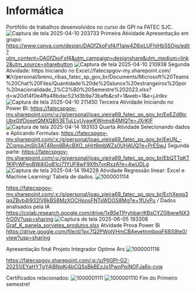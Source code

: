 # Informática
Portifólio de trabalhos desenvolvidos no curso de GPI na FATEC SJC.
![Captura de tela 2025-04-10 203733](https://github.com/user-attachments/assets/3f1ad6b7-5033-4997-8774-9e7347c2122b)
Primeira Atividade Apresentação em grupo: https://www.canva.com/design/DAGfZkoFsf4/f1qjw4Z6ixLUFhjHb5SOig/edit?utm_content=DAGfZkoFsf4&utm_campaign=designshare&utm_medium=link2&utm_source=sharebutton
![Captura de tela 2025-04-10 210938](https://github.com/user-attachments/assets/eb8fb925-67db-4747-b4a1-25f392455ea6)
Segunda Atividade: https Iniciando no Excel://fatecspgov-my.sharepoint.com/:x:/r/personal/breno_ribas_fatec_sp_gov_br/Documents/Microsoft%20Teams%20Chat%20Files/Quantidade%20de%20alunos%20estrangeiros%20por%20nacionalidade_2%C2%B0%20Semestre%202023.xlsx?d=w20d14f0e4ffa48bdac521d3b9a73bafb&csf=1&web=1&e=jJnlkv
![Captura de tela 2025-04-10 211450](https://github.com/user-attachments/assets/e3517cd8-f648-4008-a8f3-f58fe784c502)
Terceira Atividade Iniciando no Power BI: https://fatecspgov-my.sharepoint.com/:u:/g/personal/joao_vieira69_fatec_sp_gov_br/EeEZd6tcUbxGtfDoxetQMXQB53ETuLLyUyawKWnms84MlQ?e=JXrKlF
![Captura de tela 2025-04-14 193103](https://github.com/user-attachments/assets/62de91d6-6c26-457e-a841-bc00cce288e4)
Quarta Atividade Selecionando dados e Aplicando Formulas: https://fatecspgov-my.sharepoint.com/:x:/g/personal/joao_vieira69_fatec_sp_gov_br/EeUN_-ZCqmpJmSh3AT4Ron8BAcBXO_pHrt9mbWZs0UHAUQ?e=PrESwJ              Segunda parte: https://fatecspgov-my.sharepoint.com/:u:/g/personal/joao_vieira69_fatec_sp_gov_br/EbQTTqKT1KlPrWFeoBW4lGoB1ci71YUF8wF9Xfh7vnRxzA?e=4wUDLg
![Captura de tela 2025-04-14 194228](https://github.com/user-attachments/assets/3ebcf5e7-f498-4639-aa52-90dc8dd84f1d)
Atividade Regressão linear: Excel e Machine Learning/ Tabela de dados.
![1000001114](https://github.com/user-attachments/assets/6b300546-c3d2-4074-a0e2-319900c7e402)

https://fatecspgov-my.sharepoint.com/:x:/g/personal/joao_vieira69_fatec_sp_gov_br/EchXeqg3qqZBvb4I932lV8kBS8MzXOCHposFNTsWDOS8Mg?e=1fUyPu    /     Dados analisados pela IA https://colab.research.google.com/drive/1xB5eTPryhbarrKBsCYZ0IbwwNX3frO0V?usp=sharing
![Captura de tela 2025-06-05 193308](https://github.com/user-attachments/assets/b1c69f0a-2b2b-490a-b928-1e0e59354de7)
[Graf_K_panela_sorvetes_produtos.xlsx](https://github.com/user-attachments/files/20618914/Graf_K_panela_sorvetes_produtos.xlsx)
Atvidade Prova Power Bi
https://drive.google.com/file/d/1pc7Q2PWqIVHmCBAevetnmbpqF68S9te0/view?usp=sharing

Apresentação final Projeto Integrador Optime Ars
![1000001116](https://github.com/user-attachments/assets/24f85448-eca9-43c0-bb9c-e23056932208)

https://fatecspgov.sharepoint.com/:p:/s/PIIGPI-G2-20251/EYaHYTgY4jBNqKj4bCQ5sBkBEzJs1PwnPpiNOFJa6s-cvw

Certificados relacionados:
![1000001111](https://github.com/user-attachments/assets/6154fa16-2543-4b70-a1f8-56927862a1bb)
![1000001110](https://github.com/user-attachments/assets/375e36d0-b686-4386-9d02-684fcf301877)
Fim do Primeiro semestre!
